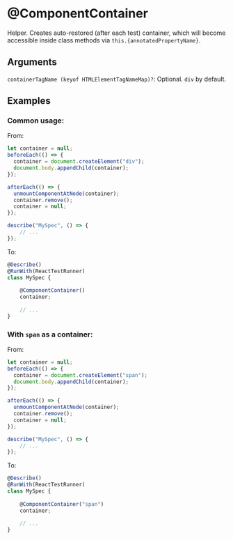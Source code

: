 # @ComponentContainer

Helper. Creates auto-restored (after each test) container, which will become accessible inside class methods via `this.{annotatedPropertyName}`.

## Arguments

`containerTagName (keyof HTMLElementTagNameMap)?`: Optional. `div` by default.

## Examples

### Common usage:

From:

```javascript
let container = null;
beforeEach(() => {
  container = document.createElement("div");
  document.body.appendChild(container);
});

afterEach(() => {
  unmountComponentAtNode(container);
  container.remove();
  container = null;
});

describe("MySpec", () => {
    // ...
});
```

To:

```javascript
@Describe()
@RunWith(ReactTestRunner)
class MySpec {
    
    @ComponentContainer()
    container;
    
    // ...
}
```

### With `span` as a container:

From:

```javascript
let container = null;
beforeEach(() => {
  container = document.createElement("span");
  document.body.appendChild(container);
});

afterEach(() => {
  unmountComponentAtNode(container);
  container.remove();
  container = null;
});

describe("MySpec", () => {
    // ...
});
```

To:

```javascript
@Describe()
@RunWith(ReactTestRunner)
class MySpec {
    
    @ComponentContainer("span")
    container;
    
    // ...
}
```
